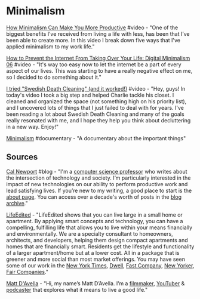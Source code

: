# Minimalism

[How Minimalism Can Make You More Productive](https://www.youtube.com/watch?v=CttGNGjwp6A&feature=youtu.be) \#video - "One of the biggest benefits I’ve received from living a life with less, has been that I’ve been able to create more. In this video I break down five ways that I've applied minimalism to my work life."

[How to Prevent the Internet From Taking Over Your Life: Digital Minimalism 06](https://www.youtube.com/watch?v=jEps2fnwL-0&feature=youtu.be) \#video - "It's way too easy now to let the internet be a part of every aspect of our lives. This was starting to have a really negative effect on me, so I decided to do something about it."

[I tried "Swedish Death Cleaning" \(and it worked!\)](https://www.youtube.com/watch?v=3XNbAbhQZFA&feature=youtu.be) \#video - "Hey, guys! In today's video I took a big step and helped Charlie tackle his closet. I cleaned and organized the space \(not something high on his priority list\), and I uncovered lots of things that I just failed to deal with for years. I've been reading a lot about Swedish Death Cleaning and many of the goals really resonated with me, and I hope they help you think about decluttering in a new way. Enjoy!"

[Minimalism](https://minimalismfilm.com/) \#documentary - "A documentary about the important things"

## Sources

[Cal Newport](http://www.calnewport.com/blog/) \#blog - "I'm a [computer science professor](http://people.cs.georgetown.edu/~cnewport/) who writes about the intersection of technology and society. I’m particularly interested in the impact of new technologies on our ability to perform productive work and lead satisfying lives. If you’re new to my writing, a good place to start is the [about page](http://calnewport.com/about/). You can access over a decade's worth of posts in the [blog archive](http://calnewport.com/blog/archive/)."

[LifeEdited](https://lifeedited.com) - "LifeEdited shows that you can live large in a small home or apartment. By applying smart concepts and technology, you can have a compelling, fulfilling life that allows you to live within your means financially and environmentally. We are a specialty consultant to homeowners,  architects, and developers, helping them design compact apartments and homes that are financially smart. Residents get the lifestyle and functionality of a larger apartment/home but at a lower cost. All in a package that is greener and more social than most market offerings. You may have seen some of our work in the [New York Times](https://www.nytimes.com/2018/03/13/realestate/maui-sustainable-living.html), [Dwell](https://www.dwell.com/article/at-his-350-square-foot-apartment-small-space-champion-graham-hill-practices-what-he-preaches-5fc6d916), [Fast Company](https://www.fastcompany.com/3009434/49-57-urban-outfitters), [New Yorker](https://www.newyorker.com/magazine/2013/05/20/mini-dinner), [Fair Companies](https://www.youtube.com/watch?v=XYV0qATsyts&t=2s)."

[Matt D'Avella](https://mattdavella.com/) - "Hi, my name’s Matt D’Avella. I’m a [filmmaker](http://minimalismfilm.com/), [YouTuber](http://youtube.com/mattdavella) & [podcaster](http://groundupshow.com/) that explores what it means to live a good life."

